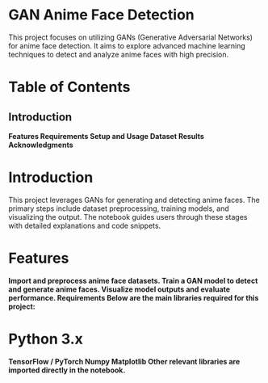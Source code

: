 # GAN Anime Face Detection
This project focuses on utilizing GANs (Generative Adversarial Networks) for anime face detection. It aims to explore advanced machine learning techniques to detect and analyze anime faces with high precision.

# Table of Contents
## Introduction
**Features
Requirements
Setup and Usage
Dataset
Results
Acknowledgments**
# Introduction
This project leverages GANs for generating and detecting anime faces. The primary steps include dataset preprocessing, training models, and visualizing the output. The notebook guides users through these stages with detailed explanations and code snippets.

# Features
**Import and preprocess anime face datasets.
Train a GAN model to detect and generate anime faces.
Visualize model outputs and evaluate performance.
Requirements
Below are the main libraries required for this project:**

# Python 3.x
**TensorFlow / PyTorch
Numpy
Matplotlib
Other relevant libraries are imported directly in the notebook.**

